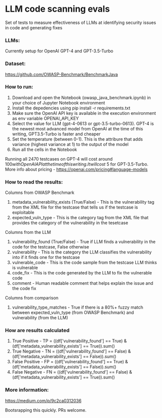 # LLM code scanning evals
Set of tests to measure effectiveness of LLMs at identifying security issues in code and generating fixes

### LLMs:
Currently setup for OpenAI GPT-4 and GPT-3.5-Turbo

### Dataset:
https://github.com/OWASP-Benchmark/BenchmarkJava

### How to run:
1. Download and open the Notebook (owasp_java_benchmark.ipynb) in your choice of Jupyter Notebook environment
2. Install the depedencies using pip install -r requirements.txt
3. Make sure the OpenAI API key is available in the execution environment as env variable OPENAI_API_KEY
4. Select the value for LLM (gpt-4-0613 or gpt-3.5-turbo-0613). GPT-4 is the newest most advanced model from OpenAI at the time of this writing, GPT3.5-Turbo is faster and cheaper
5. Set the temperature (between 0-1). This is the attribure that adds variance (highest variance at 1) to the output of the model
6. Run all the cells in the Notebook

Running all 2470 testcases on GPT-4 will cost around $100 with OpenAI API at the time of this writing. It will cost ~$5 for GPT-3.5-Turbo. More info about pricing - https://openai.com/pricing#language-models

### How to read the results:
Columns from OWASP Benchmark
1. metadata_vulnerability_exists (True/False) - This is the vulnerability tag from the XML file for the testcase that tells us if the testcase is exploitable
2. expected_vuln_type - This is the category tag from the XML file that provides the category of the vulnerability in the tesetcase

Columns from the LLM
1. vulnerability_found (True/False) - True if LLM finds a vulnerability in the code for the testcase, False otherwise
2. vulnerability - This is the category the LLM classifies the vulnerability into if it finds one for the testcase
3. vulnerable_code - This is the code sample from the testcase LLM thinks is vulnerable
4. code_fix - This is the code generated by the LLM to fix the vulnerable code
5. comment - Human readable comment that helps explain the issue and the code fix

Columns from comparison
1. vulnerability_type_matches - True if there is a 80%+ fuzzy match between expected_vuln_type (from OWASP Benchmark) and vulnerability (from the LLM)

### How are results calculated
1. True Positive - TP = ((df['vulnerability_found'] == True) & (df['metadata_vulnerability_exists'] == True)).sum()
2. True Negative - TN = ((df['vulnerability_found'] == False) & (df['metadata_vulnerability_exists'] == False)).sum()
3. False Positive - FP = ((df['vulnerability_found'] == True) & (df['metadata_vulnerability_exists'] == False)).sum()
4. False Negative - FN = ((df['vulnerability_found'] == False) & (df['metadata_vulnerability_exists'] == True)).sum()

### More information:
https://medium.com/p/9c2ca0312036

Bootsrapping this quickly. PRs welcome.

